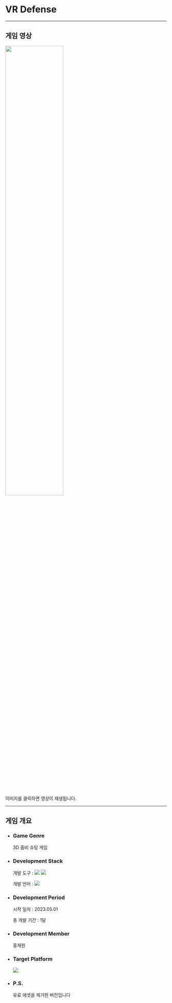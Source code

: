 # VR Defense

<hr>
<h2 id="Play">게임 영상</h2>
<a href="https://youtu.be/8Ci53IvIoj4">
    <img src="https://github.com/hongjaewon62/ZombieHunter/assets/118181265/301b551a-685c-4dd5-bf38-f9b28577ed78" width="60%" height="60%"/>
</a>
<br>
이미지를 클릭하면 영상이 재생됩니다.

<hr>
<h2 id="Outline">게임 개요</h2>
<ul>
    <li>
        <h3>Game Genre</h3>
        3D 좀비 슈팅 게임
    </li> 
    <li>
        <h3>Development Stack</h3>
        <p>개발 도구 : <img src="https://img.shields.io/badge/VisualStudio-5C2D91?style=flat&logo=VisualStudio&logoColor=white"/> <img src="https://img.shields.io/badge/Unity-000000?style=flat&logo=unity&logoColor=white"/></p>
        <p>개발 언어 : <img src="https://img.shields.io/badge/C%23-239120?style=flat&logo=csharp&logoColor=white"/></p>
    </li>
    <li>
        <h3>Development Period</h3>
        <p>시작 일자 : 2023.05.01</p>
        <p>총 개발 기간 : 1달</p>
    </li>
    <li>
        <h3>Development Member</h3>
        홍재원
    </li>
    <li>
        <h3>Target Platform</h3>
        <img src="https://img.shields.io/badge/Windows-0078D4?style=flat&logo=windows&logoColor=white"/>
    </li>
    <li>
        <h3>P.S.</h3>
        <p>유료 에셋을 제거한 버전입니다</p>
    </li>
</ul>
